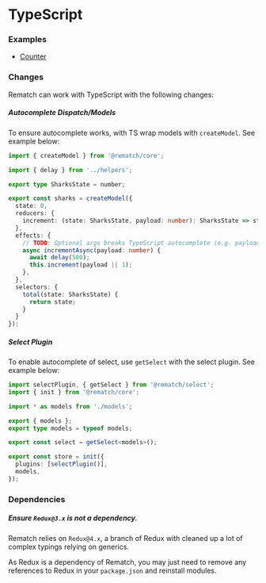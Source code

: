 # TypeScript

### Examples

- [Counter](../../examples/ts/count)

### Changes

Rematch can work with TypeScript with the following changes:

##### Autocomplete Dispatch/Models

To ensure autocomplete works, with TS wrap models with `createModel`. See example below:

```ts
import { createModel } from '@rematch/core';

import { delay } from '../helpers';

export type SharksState = number;

export const sharks = createModel({
  state: 0,
  reducers: {
    increment: (state: SharksState, payload: number): SharksState => state + payload,
  },
  effects: {
    // TODO: Optional args breaks TypeScript autocomplete (e.g. payload: number = 1)
    async incrementAsync(payload: number) {
      await delay(500);
      this.increment(payload || 1);
    },
  },
  selectors: {
    total(state: SharksState) {
      return state;
    }
  }
});
```

##### Select Plugin

To enable autocomplete of select, use `getSelect` with the select plugin. See example below:

```ts
import selectPlugin, { getSelect } from '@rematch/select';
import { init } from '@rematch/core';

import * as models from './models';

export { models };
export type models = typeof models;

export const select = getSelect<models>();

export const store = init({
  plugins: [selectPlugin()],
  models,
});
```

### Dependencies

##### Ensure `Redux@3.x` is not a dependency. 

Rematch relies on `Redux@4.x`, a branch of Redux with cleaned up a lot of complex typings relying on generics.

As Redux is a dependency of Rematch, you may just need to remove any references to Redux in your `package.json` and reinstall modules.